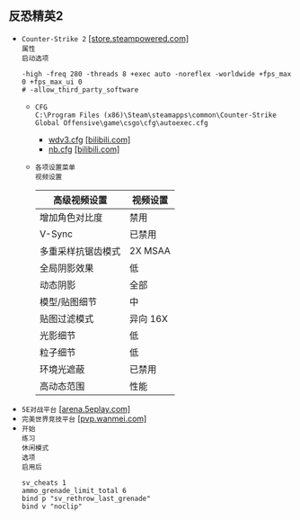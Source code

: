 ## 反恐精英2
* `Counter-Strike 2` [[store.steampowered.com]](https://store.steampowered.com/app/730/CounterStrike_2/)  
`属性`  
`启动选项`
  ```
  -high -freq 280 -threads 8 +exec auto -noreflex -worldwide +fps_max 0 +fps_max_ui 0
  # -allow_third_party_software
  ```
  * `CFG`  
`C:\Program Files (x86)\Steam\steamapps\common\Counter-Strike Global Offensive\game\csgo\cfg\autoexec.cfg`
    * [wdv3.cfg](/windows/games/cs-2/wdv3.cfg) [[bilibili.com]](https://www.bilibili.com/video/BV18H4y137QZ/?vd_source=85eeb932842b5b15ade257caaa4a9ba8)
    * [nb.cfg](/windows/games/cs-2/nb.cfg) [[bilibili.com]](https://www.bilibili.com/video/BV1vt421K77g/?vd_source=85eeb932842b5b15ade257caaa4a9ba8)
  * `各项设置菜单`  
`视频设置`

    高级视频设置|视频设置
    -|-
    增加角色对比度|禁用
    V-Sync|已禁用
    多重采样抗锯齿模式|2X MSAA
    全局阴影效果|低
    动态阴影|全部
    模型/贴图细节|中
    贴图过滤模式|异向 16X
    光影细节|低
    粒子细节|低
    环境光遮蔽|已禁用
    高动态范围|性能
* `5E对战平台` [[arena.5eplay.com]](https://arena.5eplay.com/download)
* `完美世界竞技平台` [[pvp.wanmei.com]](https://pvp.wanmei.com/)
* `开始`  
`练习`  
`休闲模式`  
`选项`  
`启用后`
  ```
  sv_cheats 1
  ammo_grenade_limit_total 6
  bind p "sv_rethrow_last_grenade"
  bind v "noclip"
  ```